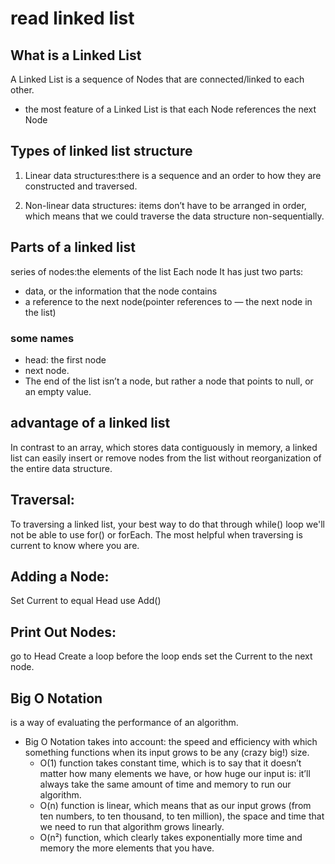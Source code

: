 # read linked list

## What is a Linked List
A Linked List is a sequence of Nodes that are connected/linked to each other. 

* the most feature of a Linked List is that each Node references the next Node

## Types of linked list structure
1. Linear data structures:there is a sequence and an order to how they are constructed and traversed.

2. Non-linear data structures: items don’t have to be arranged in order, which means that we could traverse the data structure non-sequentially.

## Parts of a linked list
series of nodes:the elements of the list Each node It has just two parts:
* data, or the information that the node contains 
* a reference to the next node(pointer references to — the next node in the list)

### some names
* head: the first node
* next node.
* The end of the list isn’t a node, but rather a node that points to null, or an empty value.


## advantage of a linked list

In contrast to an array, which stores data contiguously in memory, a linked list can easily insert or remove nodes from the list without reorganization of the entire data structure.


## Traversal:
To traversing a linked list, your best way to do that through while() loop we'll not be able to use for() or forEach. The most helpful when traversing is current to know where you are.

## Adding a Node:
Set Current to equal Head
use Add()

## Print Out Nodes:
go to Head
Create a loop
before the loop ends set the Current to the next node.

## Big O Notation
is a way of evaluating the performance of an algorithm.

* Big O Notation takes into account: the speed and efficiency with which something functions when its input grows to be any (crazy big!) size.
  * O(1) function takes constant time, which is to say that it doesn’t matter how many elements we have, or how huge our input is: it’ll always take the same amount of time and memory to run our algorithm.
  * O(n) function is linear, which means that as our input grows (from ten numbers, to ten thousand, to ten million), the space and time that we need to run that algorithm grows linearly.
  * O(n²) function, which clearly takes exponentially more time and memory the more elements that you have.
